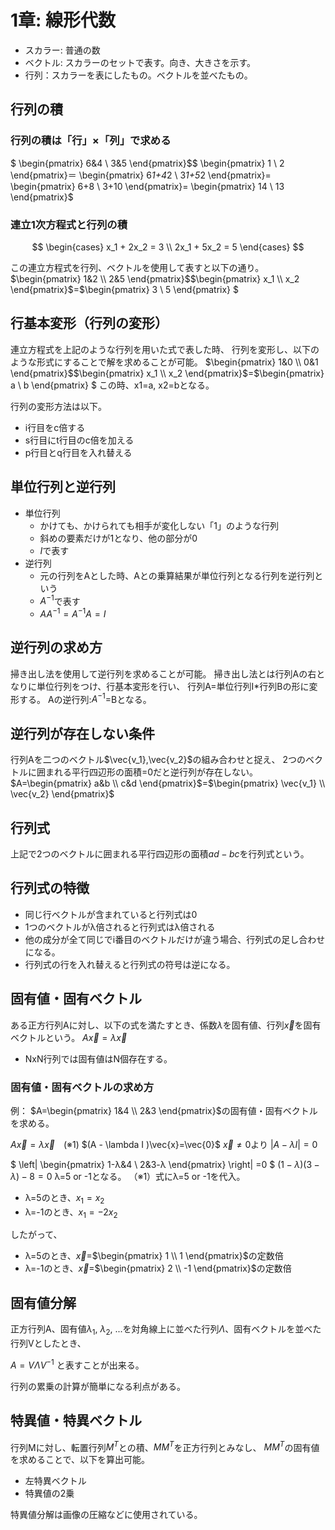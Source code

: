 # 1章: 線形代数

- スカラー: 普通の数
- ベクトル: スカラーのセットで表す。向き、大きさを示す。
- 行列：スカラーを表にしたもの。ベクトルを並べたもの。
  
## 行列の積
### 行列の積は「行」×「列」で求める
$ \begin{pmatrix} 6&4 \\ 3&5 \end{pmatrix}$$ \begin{pmatrix} 1 \\ 2 \end{pmatrix}$＝$ \begin{pmatrix} 6*1+4*2 \\ 3*1+5*2 \end{pmatrix}$=$ \begin{pmatrix} 6+8 \\ 3+10 \end{pmatrix}$=$ \begin{pmatrix} 14 \\ 13 \end{pmatrix}$

### 連立1次方程式と行列の積

$$
\begin{cases} 
x_1 + 2x_2 = 3 \\ 
2x_1 + 5x_2 = 5 
\end{cases} 
$$

この連立方程式を行列、ベクトルを使用して表すと以下の通り。
$\begin{pmatrix}
1&2 \\
2&5 
\end{pmatrix}$$\begin{pmatrix}
x_1 \\
x_2
\end{pmatrix}$=$\begin{pmatrix}
3 \\
5
\end{pmatrix}
$

## 行基本変形（行列の変形）
連立方程式を上記のような行列を用いた式で表した時、
行列を変形し、以下のような形式にすることで解を求めることが可能。
$\begin{pmatrix}
1&0 \\
0&1 
\end{pmatrix}$$\begin{pmatrix}
x_1 \\
x_2
\end{pmatrix}$=$\begin{pmatrix}
a \\
b
\end{pmatrix}
$
この時、x1=a, x2=bとなる。

行列の変形方法は以下。
- i行目をc倍する
- s行目にt行目のc倍を加える
- p行目とq行目を入れ替える

## 単位行列と逆行列
- 単位行列
  - かけても、かけられても相手が変化しない「1」のような行列
  - 斜めの要素だけが1となり、他の部分が0
  - $I$で表す
- 逆行列
  - 元の行列をAとした時、Aとの乗算結果が単位行列となる行列を逆行列という
  - $A^{-1}$で表す
  - $AA^{-1} = A^{-1}A = I$

## 逆行列の求め方
掃き出し法を使用して逆行列を求めることが可能。
掃き出し法とは行列Aの右となりに単位行列をつけ、行基本変形を行い、
行列A=単位行列I*行列Bの形に変形する。
Aの逆行列:$A^{-1}$=Bとなる。

## 逆行列が存在しない条件
行列Aを二つのベクトル$\vec{v_1},\vec{v_2}$の組み合わせと捉え、
2つのベクトルに囲まれる平行四辺形の面積=0だと逆行列が存在しない。
$A=\begin{pmatrix}
a&b \\
c&d 
\end{pmatrix}$=$\begin{pmatrix}
\vec{v_1} \\
\vec{v_2}
\end{pmatrix}$

## 行列式

上記で2つのベクトルに囲まれる平行四辺形の面積$ad - bc$を行列式という。

## 行列式の特徴
- 同じ行ベクトルが含まれていると行列式は0
- 1つのベクトルがλ倍されると行列式はλ倍される
- 他の成分が全て同じでi番目のベクトルだけが違う場合、行列式の足し合わせになる。
- 行列式の行を入れ替えると行列式の符号は逆になる。

## 固有値・固有ベクトル
ある正方行列Aに対し、以下の式を満たすとき、係数$\lambda$を固有値、行列$\vec{x}$を固有ベクトルという。
$A\vec{x}=\lambda\vec{x}$

- NxN行列では固有値はN個存在する。

### 固有値・固有ベクトルの求め方
例：
$A=\begin{pmatrix}
1&4 \\
2&3
\end{pmatrix}$の固有値・固有ベクトルを求める。


$A\vec{x}=\lambda\vec{x}$　(※1)
$(A - \lambda I )\vec{x}=\vec{0}$
$\vec{x} \neq 0$より
$|A-λI|=0$

$
  \left| \begin{pmatrix} 
  1-λ&4 \\
  2&3-λ
  \end{pmatrix}
  \right|
  =0
$
$(1-λ)(3-λ)-8=0$
λ=5 or -1となる。
（※1）式にλ=5 or -1を代入。
 - λ=5のとき、$x_1 = x_2$
 - λ=-1のとき、$x_1 = -2x_2$

したがって、
- λ=5のとき、$\vec{x}$=$\begin{pmatrix} 1 \\ 1 \end{pmatrix}$の定数倍
- λ=-1のとき、$\vec{x}$=$\begin{pmatrix} 2 \\ -1 \end{pmatrix}$の定数倍

## 固有値分解
正方行列A、固有値$\lambda_1$, $\lambda_2$, ...を対角線上に並べた行列$\Lambda$、固有ベクトルを並べた行列Vとしたとき、

$A=V \Lambda V^{-1}$ と表すことが出来る。

行列の累乗の計算が簡単になる利点がある。

## 特異値・特異ベクトル
行列Mに対し、転置行列$M^T$との積、$MM^T$を正方行列とみなし、
$MM^T$の固有値を求めることで、以下を算出可能。
- 左特異ベクトル
- 特異値の2乗

特異値分解は画像の圧縮などに使用されている。

